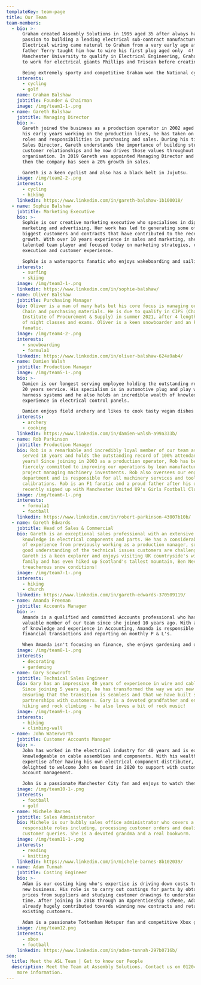 ```yaml
---
templateKey: team-page
title: Our Team
team-members:
  - bio: >-
      Graham created Assembly Solutions in 1995 aged 35 after always having a
      passion to building a leading electrical sub-contract manufacturer.
      Electrical wiring came natural to Graham from a very early age after his
      father Terry taught him how to wire his first plug aged only  4! Attending
      Manchester University to qualify in Electrical Engineering, Graham went on
      to work for electrical giants Phillips and Triscan before creating ASL.

      Being extremely sporty and competitive Graham won the National cycling race in 2020.
    interests:
      - cycling
      - golf
    name: Graham Balshaw
    jobtitle: Founder & Chairman
    image: /img/team1-1-.png
  - name: Gareth Balshaw
    jobtitle: Managing Director
    bio: >-
      Gareth joined the business as a production operator in 2002 aged 18. Since
      his early years working on the production lines, he has taken on senior
      roles and responsibilities in purchasing and sales. During his time as
      Sales Director, Gareth understands the importance of building strong
      customer relationships and he now drives those values throughout the
      organisation. In 2019 Gareth was appointed Managing Director and since
      then the company has seen a 20% growth in sales.

      Gareth is a keen cyclist and also has a black belt in Jujutsu.
    image: /img/team2-2-.png
    interests:
      - cycling
      - hiking
    linkedin: https://www.linkedin.com/in/gareth-balshaw-1b100018/
  - name: Sophie Balshaw
    jobtitle: Marketing Executive
    bio: >-
      Sophie is our creative marketing executive who specialises in digital
      marketing and advertising. Her work has led to generating some of our
      biggest customers and contracts that have contributed to the recent rapid
      growth. With over 10 years experience in sales and marketing, she is a
      talented team player and focused today on marketing strategies, campaign
      execution and customer experience.

      Sophie is a watersports fanatic who enjoys wakeboarding and sailing around the welsh coast.
    interests:
      - surfing
      - skiing
    image: /img/team3-1-.png
    linkedin: https://www.linkedin.com/in/sophie-balshaw/
  - name: Oliver Balshaw
    jobtitle: Purchasing Manager
    bio: Oliver is a man of many hats but his core focus is managing our Supply
      Chain and purchasing materials. He is due to qualify in CIPS (Chartered
      Institute of Procurement & Supply) in summer 2021, after 4 lengthy years
      of night classes and exams. Oliver is a keen snowboarder and an F1
      fanatic.
    image: /img/team4-2-.png
    interests:
      - snowboarding
      - formula1
    linkedin: https://www.linkedin.com/in/oliver-balshaw-624a9ab4/
  - name: Damien Walsh
    jobtitle: Production Manager
    image: /img/team5-1-.png
    bio: >-
      Damien is our longest serving employee holding the outstanding record of
      20 years service. His specialism is in automotive plug and play wiring
      harness systems and he also holds an incredible wealth of knowledge and
      experience in electrical control panels.

      Damien enjoys field archery and likes to cook tasty vegan dishes!
    interests:
      - archery
      - cooking
    linkedin: https://www.linkedin.com/in/damien-walsh-a99a333b/
  - name: Rob Parkinson
    jobtitle: Production Manager
    bio: Rob is a remarkable and incredibly loyal member of our team as he has
      served 18 years and holds the outstanding record of 100% attendance for 17
      years! Since joining in 2003 as a production operator, Rob has been
      fiercely committed to improving our operations by lean manufacturing and
      project managing machinery investments. Rob also oversees our engineering
      department and is responsible for all machinery services and tooling
      calibrations. Rob is an F1 fanatic and a proud father after his daughter
      recently signed up with Manchester United U9's Girls Football Club!
    image: /img/team6-1-.png
    interests:
      - formula1
      - football
    linkedin: https://www.linkedin.com/in/robert-parkinson-43007b10b/
  - name: Gareth Edwards
    jobtitle: Head of Sales & Commercial
    bio: Gareth is an exceptional sales professional with an extensive technical
      knowledge in electrical components and parts. He has a considerable amount
      of experience from previously working as a production manager, so he has a
      good understanding of the technical issues customers are challenged with.
      Gareth is a keen explorer and enjoys visiting UK countryside's with his
      family and has even hiked up Scotland's tallest mountain, Ben Nevis - in
      treacherous snow conditions!
    image: /img/team7-1-.png
    interests:
      - hiking
      - church
    linkedin: https://www.linkedin.com/in/gareth-edwards-370509119/
  - name: Amanda Freeman
    jobtitle: Accounts Manager
    bio: >-
      Amanda is a qualified and committed Accounts professional who has been a
      valuable member of our team since she joined 10 years ago. With a wealth
      of knowledge and experience in Accounting, Amanda is responsible for all
      financial transactions and reporting on monthly P & L's.

      When Amanda isn't focusing on finance, she enjoys gardening and decorating her beautiful home!
    image: /img/team8-1-.png
    interests:
      - decorating
      - gardening
  - name: Gary Scowcroft
    jobtitle: Technical Sales Engineer
    bio: Gary has an impressive 40 years of experience in wire and cable assemblies!
      Since joining 5 years ago, he has transformed the way we win new business,
      ensuring that the transition is seamless and that we have built strong
      partnerships with customers. Gary is a devoted grandfather and enjoys
      hiking and rock climbing - he also loves a bit of rock music!
    image: /img/team9-1-.png
    interests:
      - hiking
      - climbing-wall
  - name: John Waterworth
    jobtitle: Customer Accounts Manager
    bio: >-
      John has worked in the electrical industry for 40 years and is extremely
      knowledgeable on cable assemblies and components. With his wealth of
      expertise after having his own electrical component distributer, we were
      delighted to welcome John on board in 2020 to support with customer
      account management. 

      John is a passionate Manchester City fan and enjoys to watch them with cold pint of Guinness!
    image: /img/team10-1-.png
    interests:
      - football
      - golf
  - name: Michele Barnes
    jobtitle: Sales Administrator
    bio: Michele is our bubbly sales office administrator who covers a variety of
      responsible roles including, processing customer orders and dealing with
      customer queries. She is a devoted grandma and a real bookworm.
    image: /img/team11-1-.png
    interests:
      - reading
      - knitting
    linkedin: https://www.linkedin.com/in/michele-barnes-8b102039/
  - name: Adam Tunnah
    jobtitle: Costing Engineer
    bio: >-
      Adam is our costing king who's expertise is driving down costs to secure
      new business. His role is to carry out costings for parts by obtaining
      prices from suppliers and studying customer drawings to understand labour
      time. After joining in 2018 through an Apprenticeship scheme, Adam has
      already hugely contributed towards winning new contracts and retaining
      existing customers.

      Adam is a passionate Tottenham Hotspur fan and competitive Xbox gamer!
    image: /img/team12.png
    interests:
      - xbox
      - football
    linkedin: https://www.linkedin.com/in/adam-tunnah-297b0716b/
seo:
  title: Meet the ASL Team | Get to know our People
  description: Meet the Team at Assembly Solutions. Contact us on 01204 521999 for
    more information.
---
```

